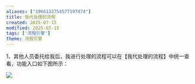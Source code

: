 ```yaml
---
aliases: ["1966132754577197474"]
title: 我代处理的流程
created: 2025-07-15
modified: 2025-07-15
tags: ['流程引擎']
theme: 流程引擎
---
```


1、其他人员委托给我后，我进行处理的流程可以在【我代处理的流程】中统一查看，功能入口如下图所示：

![](https://myhelpdoc.oss-cn-heyuan.aliyuncs.com/mdimages/332079cb87503b327974def0df0301c9.jpg)